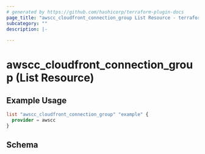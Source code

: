 ```yaml
---
# generated by https://github.com/hashicorp/terraform-plugin-docs
page_title: "awscc_cloudfront_connection_group List Resource - terraform-provider-awscc"
subcategory: ""
description: |-
  
---
```


# awscc_cloudfront_connection_group (List Resource)



## Example Usage

```terraform
list "awscc_cloudfront_connection_group" "example" {
  provider = awscc
}
```

<!-- schema generated by tfplugindocs -->
## Schema
